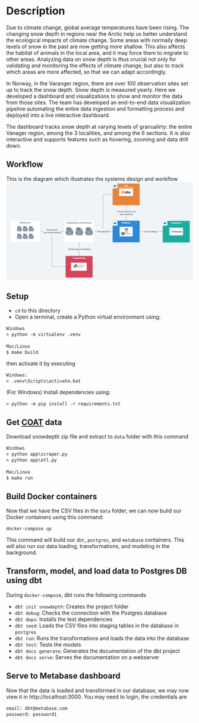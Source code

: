 # Description
Due to climate change, global average temperatures have been rising. The changing snow depth in regions near the Arctic help us better understand the ecological impacts of climate change. Some areas with normally deep levels of snow in the past are now getting more shallow. This also affects the habitat of animals in the local area, and it may force them to migrate to other areas. Analyzing data on snow depth is thus crucial not only for validating and monitoring the effects of climate change, but also to track which areas are more affected, so that we can adapt accordingly.

In Norway, in the Varanger region, there are over 100 observation sites set up to track the snow depth. Snow depth is measured yearly. Here we developed a dashboard and visualizations to show and monitor the data from those sites. The team has developed an end-to-end data visualization pipeline automating the entire data ingestion and formatting process and deployed into a live interactive dashboard.

The dashboard tracks snow depth at varying levels of granualirty: the entire Vanager region, among the 3 localities, and among the 6 sections. It is also interactive and supports features such as hovering, zooming and data drill down.

## Workflow
This is the diagram which illustrates the systems design and workflow
![workflow.png](./images/workflow.png)
## Setup
- `cd` to this directory
- Open a terminal, create a Python virtual environment using:


```
Windows
> python -m virtualenv .venv

Mac/Linux
$ make build

```
then activate it by executing 

```
Windows:
> .venv\Scripts\activate.bat
```
(For Windows) Install dependencies using:
```
> python -m pip install -r requirements.txt
```

## Get [COAT](https://data.coat.no/) data
Download snowdepth zip file and extract to `data` folder with this command
```
Windows
> python app\scraper.py
> python app\etl.py

Mac/Linux
$ make run
```
## Build Docker containers
Now that we have the CSV files in the `data` folder, we can now build our Docker containers using this command:
```
docker-compose up
```

This command will build our `dbt`, `postgres`, and `metabase` containers. This will also run our data loading, transformations, and modeling in the background.

## Transform, model, and load data to Postgres DB using dbt
During `docker-compose`, dbt runs the following commands
- `dbt init snowdepth`: Creates the project folder
- `dbt debug`: Checks the connection with the Postgres database
- `dbt deps`: Installs the test dependencies
- `dbt seed`: Loads the CSV files into staging tables in the database in `postgres`
- `dbt run`: Runs the transformations and loads the data into the database
- `dbt test`: Tests the models
- `dbt docs generate`: Generates the documentation of the dbt project
- `dbt docs serve`: Serves the documentation on a webserver

## Serve to Metabase dashboard
Now that the data is loaded and transformed in our database, we may now view it in http://localhost:3000.
You may need to login, the credentials are 
```
email: dbt@metabase.com
password: password1
```

